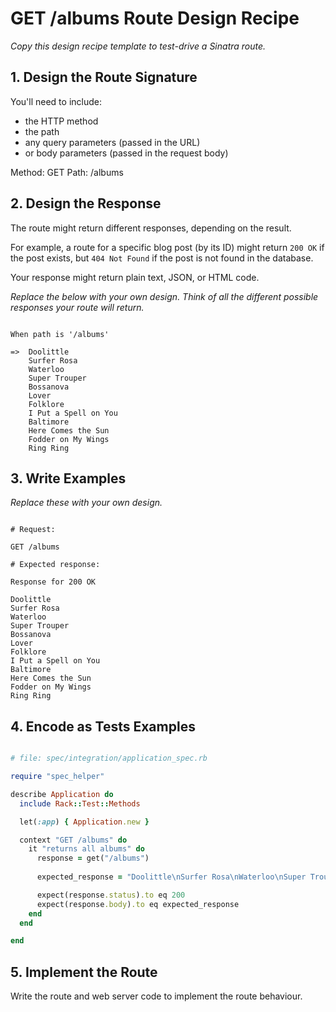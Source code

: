 # GET /albums Route Design Recipe

_Copy this design recipe template to test-drive a Sinatra route._

## 1. Design the Route Signature

You'll need to include:
  * the HTTP method
  * the path
  * any query parameters (passed in the URL)
  * or body parameters (passed in the request body)

Method: GET
Path: /albums

## 2. Design the Response

The route might return different responses, depending on the result.

For example, a route for a specific blog post (by its ID) might return `200 OK` if the post exists, but `404 Not Found` if the post is not found in the database.

Your response might return plain text, JSON, or HTML code. 

_Replace the below with your own design. Think of all the different possible responses your route will return._

```

When path is '/albums'

=>  Doolittle
    Surfer Rosa
    Waterloo
    Super Trouper
    Bossanova
    Lover
    Folklore
    I Put a Spell on You
    Baltimore
    Here Comes the Sun
    Fodder on My Wings
    Ring Ring

```



## 3. Write Examples

_Replace these with your own design._

```

# Request:

GET /albums

# Expected response:

Response for 200 OK

Doolittle
Surfer Rosa
Waterloo
Super Trouper
Bossanova
Lover
Folklore
I Put a Spell on You
Baltimore
Here Comes the Sun
Fodder on My Wings
Ring Ring

```


## 4. Encode as Tests Examples

```ruby

# file: spec/integration/application_spec.rb

require "spec_helper"

describe Application do
  include Rack::Test::Methods

  let(:app) { Application.new }

  context "GET /albums" do
    it "returns all albums" do
      response = get("/albums")
      
      expected_response = "Doolittle\nSurfer Rosa\nWaterloo\nSuper Trouper\nBossanova\nLover\nFolklore\nI Put a Spell on You\nBaltimore\nHere Comes the Sun\nFodder on My Wings\nRing Ring"

      expect(response.status).to eq 200
      expect(response.body).to eq expected_response
    end
  end

end
```

## 5. Implement the Route

Write the route and web server code to implement the route behaviour.
